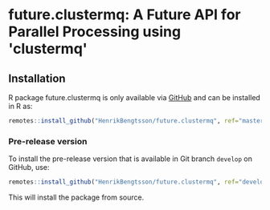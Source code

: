 

<div id="badges"><!-- pkgdown markup -->
       
</div>

# future.clustermq: A Future API for Parallel Processing using 'clustermq' 


## Installation
R package future.clustermq is only available via [GitHub](https://github.com/HenrikBengtsson/future.clustermq) and can be installed in R as:
```r
remotes::install_github("HenrikBengtsson/future.clustermq", ref="master")
```


### Pre-release version

To install the pre-release version that is available in Git branch `develop` on GitHub, use:
```r
remotes::install_github("HenrikBengtsson/future.clustermq", ref="develop")
```
This will install the package from source.  

<!-- pkgdown-drop-below -->

